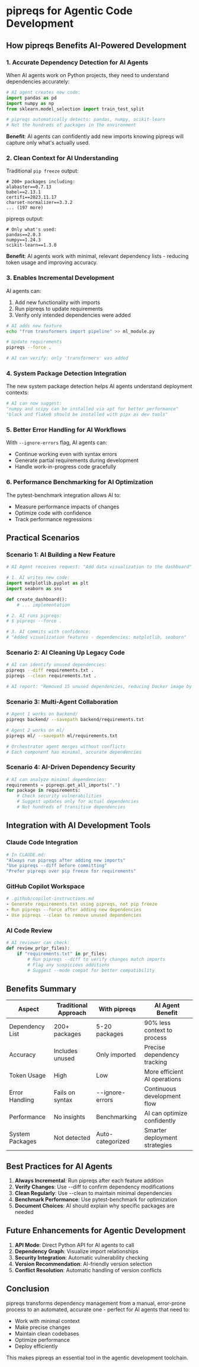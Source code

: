 # pipreqs for Agentic Code Development

## How pipreqs Benefits AI-Powered Development

### 1. **Accurate Dependency Detection for AI Agents**

When AI agents work on Python projects, they need to understand dependencies accurately:

```python
# AI agent creates new code:
import pandas as pd
import numpy as np
from sklearn.model_selection import train_test_split

# pipreqs automatically detects: pandas, numpy, scikit-learn
# Not the hundreds of packages in the environment
```

**Benefit**: AI agents can confidently add new imports knowing pipreqs will capture only what's actually used.

### 2. **Clean Context for AI Understanding**

Traditional `pip freeze` output:
```
# 200+ packages including:
alabaster==0.7.13
babel==2.13.1
certifi==2023.11.17
charset-normalizer==3.3.2
... (197 more)
```

pipreqs output:
```
# Only what's used:
pandas==2.0.3
numpy==1.24.3
scikit-learn==1.3.0
```

**Benefit**: AI agents work with minimal, relevant dependency lists - reducing token usage and improving accuracy.

### 3. **Enables Incremental Development**

AI agents can:
1. Add new functionality with imports
2. Run pipreqs to update requirements
3. Verify only intended dependencies were added

```bash
# AI adds new feature
echo "from transformers import pipeline" >> ml_module.py

# Update requirements
pipreqs --force .

# AI can verify: only 'transformers' was added
```

### 4. **System Package Detection Integration**

The new system package detection helps AI agents understand deployment contexts:

```python
# AI can now suggest:
"numpy and scipy can be installed via apt for better performance"
"black and flake8 should be installed with pipx as dev tools"
```

### 5. **Better Error Handling for AI Workflows**

With `--ignore-errors` flag, AI agents can:
- Continue working even with syntax errors
- Generate partial requirements during development
- Handle work-in-progress code gracefully

### 6. **Performance Benchmarking for AI Optimization**

The pytest-benchmark integration allows AI to:
- Measure performance impacts of changes
- Optimize code with confidence
- Track performance regressions

## Practical Scenarios

### Scenario 1: AI Building a New Feature

```python
# AI Agent receives request: "Add data visualization to the dashboard"

# 1. AI writes new code:
import matplotlib.pyplot as plt
import seaborn as sns

def create_dashboard():
    # ... implementation

# 2. AI runs pipreqs:
# $ pipreqs --force .

# 3. AI commits with confidence:
# "Added visualization features - dependencies: matplotlib, seaborn"
```

### Scenario 2: AI Cleaning Up Legacy Code

```bash
# AI can identify unused dependencies:
pipreqs --diff requirements.txt .
pipreqs --clean requirements.txt .

# AI report: "Removed 15 unused dependencies, reducing Docker image by 200MB"
```

### Scenario 3: Multi-Agent Collaboration

```bash
# Agent 1 works on backend/
pipreqs backend/ --savepath backend/requirements.txt

# Agent 2 works on ml/
pipreqs ml/ --savepath ml/requirements.txt

# Orchestrator agent merges without conflicts
# Each component has minimal, accurate dependencies
```

### Scenario 4: AI-Driven Dependency Security

```python
# AI can analyze minimal dependencies:
requirements = pipreqs.get_all_imports(".")
for package in requirements:
    # Check security vulnerabilities
    # Suggest updates only for actual dependencies
    # Not hundreds of transitive dependencies
```

## Integration with AI Development Tools

### Claude Code Integration

```bash
# In CLAUDE.md:
"Always run pipreqs after adding new imports"
"Use pipreqs --diff before committing"
"Prefer pipreqs over pip freeze for requirements"
```

### GitHub Copilot Workspace

```yaml
# .github/copilot-instructions.md
- Generate requirements.txt using pipreqs, not pip freeze
- Run pipreqs --force after adding new dependencies
- Use pipreqs --clean to remove unused dependencies
```

### AI Code Review

```python
# AI reviewer can check:
def review_pr(pr_files):
    if "requirements.txt" in pr_files:
        # Run pipreqs --diff to verify changes match imports
        # Flag any suspicious additions
        # Suggest --mode compat for better compatibility
```

## Benefits Summary

| Aspect | Traditional Approach | With pipreqs | AI Agent Benefit |
|--------|---------------------|--------------|------------------|
| Dependency List | 200+ packages | 5-20 packages | 90% less context to process |
| Accuracy | Includes unused | Only imported | Precise dependency tracking |
| Token Usage | High | Low | More efficient AI operations |
| Error Handling | Fails on syntax | --ignore-errors | Continuous development flow |
| Performance | No insights | Benchmarking | AI can optimize confidently |
| System Packages | Not detected | Auto-categorized | Smarter deployment strategies |

## Best Practices for AI Agents

1. **Always Incremental**: Run pipreqs after each feature addition
2. **Verify Changes**: Use --diff to confirm dependency modifications  
3. **Clean Regularly**: Use --clean to maintain minimal dependencies
4. **Benchmark Performance**: Use pytest-benchmark for optimization
5. **Document Choices**: AI should explain why specific packages are needed

## Future Enhancements for Agentic Development

1. **API Mode**: Direct Python API for AI agents to call
2. **Dependency Graph**: Visualize import relationships
3. **Security Integration**: Automatic vulnerability checking
4. **Version Recommendation**: AI-friendly version selection
5. **Conflict Resolution**: Automatic handling of version conflicts

## Conclusion

pipreqs transforms dependency management from a manual, error-prone process to an automated, accurate one - perfect for AI agents that need to:
- Work with minimal context
- Make precise changes
- Maintain clean codebases
- Optimize performance
- Deploy efficiently

This makes pipreqs an essential tool in the agentic development toolchain.